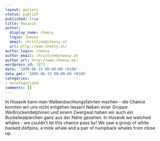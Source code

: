 ```yaml
---
layout: gallery
status: publish
published: true
title: Húsavík
author:
  display_name: cheesy
  login: cheesy
  email: christine@cheesy.at
  url: http://www.cheesy.at/
author_login: cheesy
author_email: christine@cheesy.at
author_url: http://www.cheesy.at/
wordpress_id: 1871
date: '2008-06-15 00:00:00 +0100'
date_gmt: '2008-06-15 00:00:00 +0100'
categories:
- Uncategorized
comments: []
---
```

<!--:de-->In Húsavík kann man Walbeobachtungsfahrten machen - die Chance konnten wir uns nicht entgehen lassen! Neben einer Gruppe Weißrückendelphinen und einem Zwergwal haben wir auch ein Buckelwalpärchen ganz aus der Nähe gesehen.
<!--:--><!--:en-->In Húsavík we watched whales - we couldn't let this chance pass by! We saw a group of white backed dolfpins, a mink whale and a pair of humpback whales from close up.
<!--:-->

